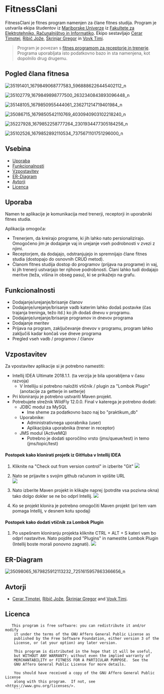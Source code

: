 # FitnessClani


FitnessClani je fitnes program namenjen za člane fitnes studija. Program je ustvarila ekipa študentov iz [Mariborske Univerze](https://www.um.si) iz [Fakultete za Elektrotehniko, Računalništvo in Informatiko](https://feri.um.si).
Ekipo sestavljajo [Cerar Timotej](https://github.com/timicerar), [Ribič Jože](https://github.com/r1b1c), [Škrinjar Gregor](https://github.com/gregaskrinjar) in [Vovk Timi](https://github.com/timiv1). 

>Program je povezan s [fitnes programom za receptorje in trenerje](https://github.com/timicerar/FitnessUrejanje). Programa uporabljata isto podatkovno bazo in sta namenjena, kot dopolnilo drug drugemu.

## Pogled člana fitnesa

![35191401_1679849068777583_5968886226445402112_n](https://user-images.githubusercontent.com/23579188/41303774-88efba1a-6e6e-11e8-9123-48ffc4cb3358.png)

![35102779_1679849898777500_2632340843893096448_n](https://user-images.githubusercontent.com/23579188/41303784-8d5cf108-6e6e-11e8-928b-f2955735aecf.png)

![35148105_1679850955444061_236271214719401984_n](https://user-images.githubusercontent.com/23579188/41303924-ee6aa418-6e6e-11e8-8cf5-eed4c0de21ba.png)

![35086715_1679850542110769_4030940903102218240_n](https://user-images.githubusercontent.com/23579188/41303936-f5849dc6-6e6e-11e8-8ebd-ba4973cf9fab.png)

![35227928_1679852258777264_2301934477305184256_n](https://user-images.githubusercontent.com/23579188/41303961-0b926a3a-6e6f-11e8-8065-6a195f5e693f.png)

![35102526_1679852892110534_7375671101751296000_n](https://user-images.githubusercontent.com/23579188/41303980-1af58b42-6e6f-11e8-88b8-f2c75b04b064.png)

## Vsebina
* [Uporaba](#uporaba)
* [Funkcionalnosti](#funkcionalnosti)
* [Vzpostavitev](#vzpostavitev)
* [ER-Diagram](#er-diagram)
* [Avtorji](#avtorji)
* [Licenca](#licenca)

## Uporaba
Namen te aplikacije je komunikacija med trenerji, receptorji in uporabniki fitnes studia.

Aplikacija omogoča:
* Trenerjem, da kreirajo programe, ki jih lahko nato persionalizirajo. Omogočeno jim je dodajanje vaj in urejanje vseh podrobnosti v zvezi z njimi.
* Receptorjem, da dodajajo, odstranjujejo in spremnijajo člane fitnes studia (dostopajo do osnovnih CRUD metod).
* Članom fitnes studija dostop do programov (prijava na programe) in vaj, ki jih trenerji ustvarjajo ter njihove podrobnosti. Člani lahko tudi dodajajo meritve (teža, višina in obseg pasu), ki se prikažejo na grafu.

## Funkcionalnosti
* Dodajanje/urejanje/brisanje članov
* Dodajanje/urejanje/brisanje vadb katerim lahko dodaš postavke (čas trajanja treninga, težo itd.) ko jih dodaš dnevu v programu.
* Dodajanje/urejanje/brisanje programov in dnevov programa
* Dodajanje meritev
* Prijava na program, zaključevanje dnevov v programu, program lahko zaključiš kadar končaš vse dneve programa
* Pregled vseh vadb / programov / članov

## Vzpostavitev
Za vpostavitev aplikacije si je potrebno namestiti:
* Intellij IDEA Ultimate 2018.1.1. (ta verzija je bila uporabljena v času razvoja)
  * V Intelliju si potrebno naložiti vtičnik / plugin za "Lombok Plugin" (anotacije za getterje in setterje)
* Pri kloniranju je potrebno ustvariti Maven projekt.
* Potrebujete strežnik WildFly 12.0.0. Final v katerega je potrebno dodati:
  * JDBC modul za MySQL
     * Ime sheme za podatkovno bazo naj bo "praktikum_db" 
  * Uporabnike:
    * Administrativnega uporabnika (user)
    * Aplikacijska uporabnika (trener in receptor)
  * JMS modul (ActiveMQ)
    * Potrebno je dodati sporočilno vrsto (jms/queue/test) in temo (jms/topic/test)

#### Postopek kako klonirati projetk iz GitHuba v Intellij IDEA
1. Kliknite na "Check out from version control" in izberite "Git"
![](https://cdn.discordapp.com/attachments/357945007988015104/456118129240702997/unknown.png)

2. Nato se prijavite s svojim github računom in vpišite URL                                                                           
![](https://cdn.discordapp.com/attachments/357945007988015104/456118773968011276/unknown.png)

3. Nato izberite Maven projekt in klikajte naprej (potrdite vsa pozivna okna) tako dolgo dokler se ne bo odprl Intellij.
![](https://cdn.discordapp.com/attachments/357945007988015104/456118234135920651/unknown.png)

4. Ko se projekt klonira je potrebno omogočiti Maven projekt (pri tem vam pomaga Intellij, v desnem kotu spodaj) 

#### Postopek kako dodati vtičnik za Lombok Plugin
1. Po uspešnem kloniranju projekta kliknite CTRL + ALT + S kateri vam bo odprl nastavitve. Nato pojdite pod "Plugins" in namestite Lombok Plugin (Intellij boste morali ponovno zagnati).
![](https://cdn.discordapp.com/attachments/357945007988015104/456118986145398785/unknown.png)


## ER-Diagram
![35098065_1679825912113232_7251615957863366656_n](https://user-images.githubusercontent.com/23579188/41302266-550436da-6e6a-11e8-9641-4a3df249f0e1.png)

## Avtorji
- [Cerar Timotej](https://github.com/timicerar), [Ribič Jože](https://authenteq.com), [Škrinjar Gregor](https://github.com/gregaskrinjar) and [Vovk Timi](https://github.com/timiv1).

## Licenca
```
   This program is free software: you can redistribute it and/or modify
    it under the terms of the GNU Affero General Public License as
    published by the Free Software Foundation, either version 3 of the
    License, or (at your option) any later version.

    This program is distributed in the hope that it will be useful,
    but WITHOUT ANY WARRANTY; without even the implied warranty of
    MERCHANTABILITY or FITNESS FOR A PARTICULAR PURPOSE.  See the
    GNU Affero General Public License for more details.

    You should have received a copy of the GNU Affero General Public License
    along with this program.  If not, see <https://www.gnu.org/licenses/>.
    ```
